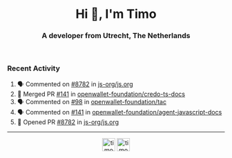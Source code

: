 <h1 align="center">Hi 👋, I'm Timo</h1>
<h3 align="center">A developer from Utrecht, The Netherlands</h3>
<br/>
<!-- https://github.com/rahuldkjain/github-profile-readme-generator --!>

<!--  <p align="left"><img src="https://github-readme-stats.vercel.app/api?username=timoglastra&show_icons=true&count_private=true&" alt="timoglastra" /></p> --!>

<!--
Github language stats
<p align="left"><img src="https://github-readme-stats.vercel.app/api/top-langs/?username=timoglastra&layout=compact" alt="timoglastra" /><p>
-->

<!-- Codestats language stats -->
<!-- <p align="left"><img src="https://codestats-readme.vercel.app/api/top-langs/?username=timoglastra&layout=compact&language_count=12" alt="timoglastra" /><p>    --!>
  
<h3>Recent Activity</h3>

<!--START_SECTION:activity-->
1. 🗣 Commented on [#8782](https://github.com/js-org/js.org/pull/8782#issuecomment-1905296311) in [js-org/js.org](https://github.com/js-org/js.org)
2. 🎉 Merged PR [#141](https://github.com/openwallet-foundation/credo-ts-docs/pull/141) in [openwallet-foundation/credo-ts-docs](https://github.com/openwallet-foundation/credo-ts-docs)
3. 🗣 Commented on [#98](https://github.com/openwallet-foundation/tac/issues/98#issuecomment-1905174758) in [openwallet-foundation/tac](https://github.com/openwallet-foundation/tac)
4. 🗣 Commented on [#141](https://github.com/openwallet-foundation/agent-javascript-docs/pull/141#issuecomment-1903297154) in [openwallet-foundation/agent-javascript-docs](https://github.com/openwallet-foundation/agent-javascript-docs)
5. 💪 Opened PR [#8782](https://github.com/js-org/js.org/pull/8782) in [js-org/js.org](https://github.com/js-org/js.org)
<!--END_SECTION:activity-->

---

<p align="center">
<a href="https://twitter.com/timoglastra" target="blank"><img align="center" src="https://cdn.jsdelivr.net/npm/simple-icons@3.0.1/icons/twitter.svg" alt="timoglastra" height="30" width="30" /></a>
<a href="https://linkedin.com/in/timoglastra" target="blank"><img align="center" src="https://cdn.jsdelivr.net/npm/simple-icons@3.0.1/icons/linkedin.svg" alt="timoglastra" height="30" width="30" /></a>
</p>



